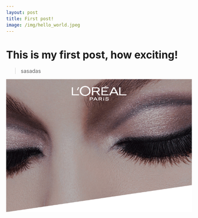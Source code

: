 ```yaml
---
layout: post
title: First post!
image: /img/hello_world.jpeg
---
```


# This is my first post, how exciting!
 > sasadas

 

 ![cmd-markdown-logo](/img/post-images/随心眼影棒.png)
